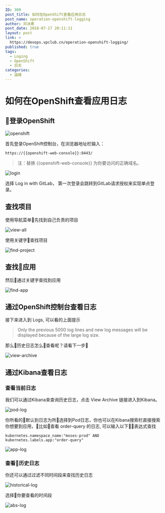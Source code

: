 ```yaml
---
ID: 309
post_title: 如何在OpenShift查看应用日志
post_name: operation-openshift-logging
author: 邓冰寒
post_date: 2018-07-17 20:11:11
layout: post
link: >
  https://devops.vpclub.cn/operation-openshift-logging/
published: true
tags:
  - Loging
  - OpenShift
  - 日志
categories:
  - 运维
---
```


# 如何在OpenShift查看应用日志

## 登录OpenShift

![openshift](/images/common/openshift-logo.png)

首先登录OpenShift控制台，在浏览器地址栏输入：

```browser
https://{{openshift-web-console}}:8443/
```

>注：替换 {{openshift-web-console}} 为你要访问的正确域名。

![login](/images/operation-openshift-logging/login-openshift.png)

选择 Log in with GitLab， 第一次登录会跳转到GitLab请求授权来实现单点登录。

## 查找项目

使用导航菜单先找到自己负责的项目

![view-all](/images/operation-openshift-logging/view-all-projects.png)

使用关键字查找项目

![find-project](/images/operation-openshift-logging/find-project.png)

## 查找应用

然后通过关键字查找到应用

![find-app](/images/operation-openshift-logging/find-app.png)

## 通过OpenShift控制台查看日志

接下来进入到 Logs, 可以看的上面提示

>Only the previous 5000 log lines and new log messages will be displayed because of the large log size.

那么历史日志怎么查看呢？请看下一步

![view-archive](/images/operation-openshift-logging/view-archive.png)

## 通过Kibana查看日志

### 查看当前日志

我们可以通过Kibana来查询历史日志，点击 View Archive 链接进入到Kibana。

![pod-log](/images/operation-openshift-logging/pod-log.png)

你所看的默认到日志为所选择到Pod日志，你也可以在Kibana搜索栏直接搜索你想要到应用，比如查看 order-query 的日志, 可以输入以下表达式查找

```browser
kubernetes.namespace_name:"moses-prod" AND kubernetes.labels.app:"order-query"
```

![app-log](/images/operation-openshift-logging/app-log.png)

### 查看历史日志

你还可以通过过滤不同时间段来查找历史日志

![historical-log](/images/operation-openshift-logging/historical-log.png)

选择你要查看的时间段

![abs-log](/images/operation-openshift-logging/historical-abs-log.png)
